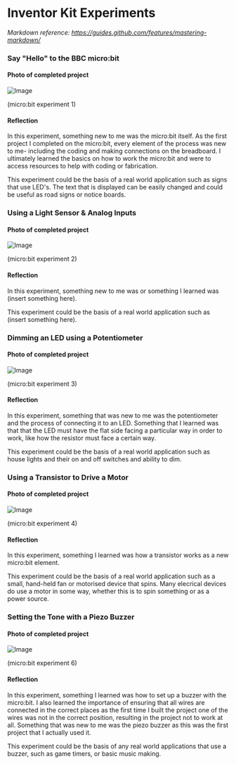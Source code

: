 # Inventor Kit Experiments

*Markdown reference: https://guides.github.com/features/mastering-markdown/*

### Say "Hello" to the BBC micro:bit ###

#### Photo of completed project ####

![Image](pro1.JPG)

(micro:bit experiment 1)

#### Reflection ####

In this experiment, something new to me was the micro:bit itself. As the first project I completed on the micro:bit, every element of the process was new to me- including the coding and making connections on the breadboard. I ultimately learned the basics on how to work the micro:bit and were to access resources to help with coding or fabrication.

This experiment could be the basis of a real world application such as signs that use LED's. The text that is displayed can be easily changed and could be useful as road signs or notice boards.

### Using a Light Sensor & Analog Inputs ###

#### Photo of completed project ####

![Image](pro2.JPG)

(micro:bit experiment 2)

#### Reflection ####

In this experiment, something new to me was or something I learned was (insert something here).

This experiment could be the basis of a real world application such as (insert something here).

### Dimming an LED using a Potentiometer ###

#### Photo of completed project ####

![Image](pro3.JPG)

(micro:bit experiment 3)

#### Reflection ####

In this experiment, something that was new to me was the potentiometer and the process of connecting it to an LED. Something that I learned was that that the LED must have the flat side facing a particular way in order to work, like how the resistor must face a certain way. 

This experiment could be the basis of a real world application such as house lights and their on and off switches and ability to dim.

### Using a Transistor to Drive a Motor ###

#### Photo of completed project ####

![Image](pro4.JPG)

(micro:bit experiment 4)

#### Reflection ####

In this experiment, something I learned was how a transistor works as a new micro:bit element.

This experiment could be the basis of a real world application such as a small, hand-held fan or motorised device that spins. Many elecrical devices do use a motor in some way, whether this is to spin something or as a power source.

### Setting the Tone with a Piezo Buzzer ###

#### Photo of completed project ####

![Image](pro5.JPG)

(micro:bit experiment 6)

#### Reflection ####

In this experiment, something I learned was how to set up a buzzer with the micro:bit. I also learned the importance of ensuring that all wires are connected in the correct places as the first time I built the project one of the wires was not in the correct position, resulting in the project not to work at all. Something that was new to me was the piezo buzzer as this was the first project that I actually used it.

This experiment could be the basis of any real world applications that use a buzzer, such as game timers, or basic music making.

